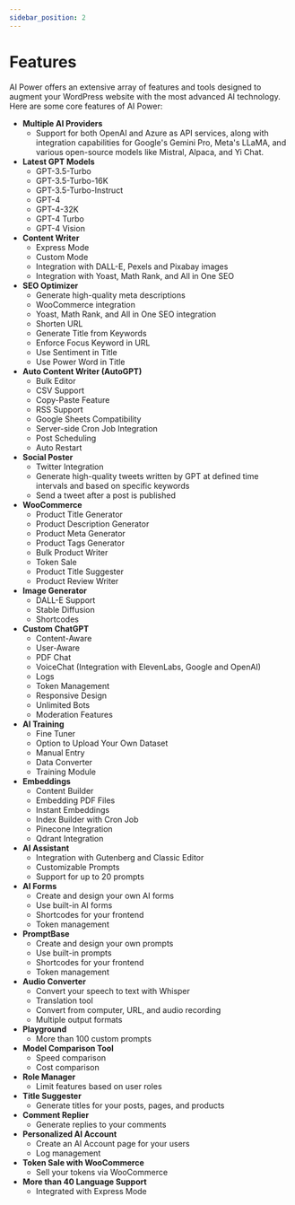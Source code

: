 ```yaml
---
sidebar_position: 2
---
```


# Features

AI Power offers an extensive array of features and tools designed to augment your WordPress website with the most advanced AI technology. Here are some core features of AI Power:

- **Multiple AI Providers**
    - Support for both OpenAI and Azure as API services, along with integration capabilities for Google's Gemini Pro, Meta's LLaMA, and various open-source models like Mistral, Alpaca, and Yi Chat.
- **Latest GPT Models**
    - GPT-3.5-Turbo
    - GPT-3.5-Turbo-16K
    - GPT-3.5-Turbo-Instruct 
    - GPT-4
    - GPT-4-32K
    - GPT-4 Turbo
    - GPT-4 Vision
- **Content Writer**
    - Express Mode
    - Custom Mode
    - Integration with DALL-E, Pexels and Pixabay images
    - Integration with Yoast, Math Rank, and All in One SEO
- **SEO Optimizer**
    - Generate high-quality meta descriptions
    - WooCommerce integration
    - Yoast, Math Rank, and All in One SEO integration
    - Shorten URL
    - Generate Title from Keywords
    - Enforce Focus Keyword in URL
    - Use Sentiment in Title
    - Use Power Word in Title
- **Auto Content Writer (AutoGPT)**
    - Bulk Editor
    - CSV Support
    - Copy-Paste Feature
    - RSS Support
    - Google Sheets Compatibility
    - Server-side Cron Job Integration
    - Post Scheduling
    - Auto Restart
- **Social Poster**
    - Twitter Integration
    - Generate high-quality tweets written by GPT at defined time intervals and based on specific keywords
    - Send a tweet after a post is published
- **WooCommerce**
    - Product Title Generator
    - Product Description Generator
    - Product Meta Generator
    - Product Tags Generator
    - Bulk Product Writer
    - Token Sale
    - Product Title Suggester
    - Product Review Writer
- **Image Generator**
    - DALL-E Support
    - Stable Diffusion
    - Shortcodes
- **Custom ChatGPT**
    - Content-Aware
    - User-Aware
    - PDF Chat
    - VoiceChat (Integration with ElevenLabs, Google and OpenAI)
    - Logs
    - Token Management
    - Responsive Design
    - Unlimited Bots 
    - Moderation Features
- **AI Training**
    - Fine Tuner
    - Option to Upload Your Own Dataset
    - Manual Entry
    - Data Converter
    - Training Module
- **Embeddings** 
    - Content Builder
    - Embedding PDF Files
    - Instant Embeddings
    - Index Builder with Cron Job
    - Pinecone Integration
    - Qdrant Integration
- **AI Assistant**
    - Integration with Gutenberg and Classic Editor
    - Customizable Prompts
    - Support for up to 20 prompts
- **AI Forms**
    - Create and design your own AI forms
    - Use built-in AI forms
    - Shortcodes for your frontend
    - Token management
- **PromptBase**
    - Create and design your own prompts
    - Use built-in prompts
    - Shortcodes for your frontend
    - Token management
- **Audio Converter**
    - Convert your speech to text with Whisper
    - Translation tool
    - Convert from computer, URL, and audio recording
    - Multiple output formats
- **Playground**
    - More than 100 custom prompts
- **Model Comparison Tool**
    - Speed comparison
    - Cost comparison
- **Role Manager**
    - Limit features based on user roles 
- **Title Suggester**
    - Generate titles for your posts, pages, and products 
- **Comment Replier**
    - Generate replies to your comments
- **Personalized AI Account**
    - Create an AI Account page for your users
    - Log management
- **Token Sale with WooCommerce**
    - Sell your tokens via WooCommerce 
- **More than 40 Language Support**
    - Integrated with Express Mode